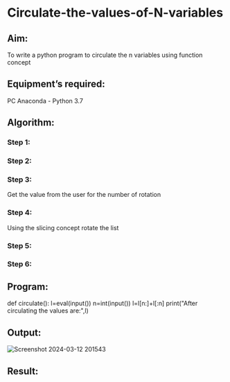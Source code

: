 # Circulate-the-values-of-N-variables
## Aim:
To write a python program to circulate the n variables using function concept
## Equipment’s required:
PC
Anaconda - Python 3.7
## Algorithm: 
### Step 1: 
### Step 2: 
### Step 3: 
Get the value from the user for the number of rotation
### Step 4: 
Using the slicing concept rotate the list

### Step 5: 
### Step 6: 
## Program:
def circulate():
    l=eval(input())
    n=int(input())
    l=l[n:]+l[:n]
    print("After circulating the values are:",l)

## Output:
![Screenshot 2024-03-12 201543](https://github.com/ArchanaSharikalHarinarayanan/Circulate-the-values-of-N-variables/assets/150009432/2785c1d8-0422-47a8-948f-1029476b4c9f)


## Result:
